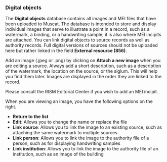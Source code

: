 ### Digital objects
The **Digital objects** database contains all images and MEI files that have been uploaded to Muscat. The database is intended to store and display individual images that serve to illustrate a point in a record, such as a watermark, a binding, or a handwriting sample; it is also where MEI incipits are attached. You can link digital objects to source records as well as authority records. Full digital versions of sources should not be uploaded here but rather linked in the field **External resource (856)**.

Add an image (.jpeg or .png) by clicking on **Attach a new image** when you are editing a source. Always add a short description, such as a description of the watermark, the location on the source, or the siglum. This will help you find them later. Images are displayed in the order they are linked to the record.

Please consult the RISM Editorial Center if you wish to add an MEI incipit.

When you are viewing an image, you have the following options on the right.
- **Return to the list**
- **Edit**: Allows you to change the name or replace the file
- **Link source**: Allows you to link the image to an existing source, such as attaching the same watermark to multiple sources
- **Link person**: Allows you to link the image to the authority file of a person, such as for displaying handwriting samples
- **Link institution**: Allows you to link the image to the authority file of an institution, such as an image of the building
